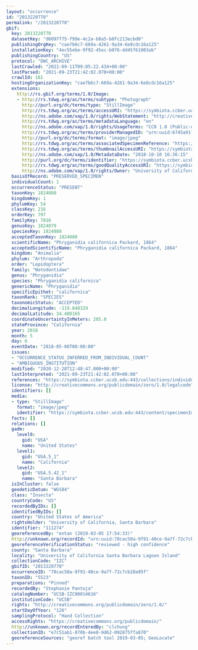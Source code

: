```yaml
---
layout: "occurrence"
id: "2013220770"
permalink: "/2013220770"
gbif:
  key: 2013220770
  datasetKey: "d6097f75-f99e-4c2a-b8a5-b0fc213ecbd0"
  publishingOrgKey: "cae7b6c7-669a-4261-9a34-6e8cdc16a125"
  installationKey: "4ec55ebe-9f92-45ec-b076-dd45f61003ab"
  publishingCountry: "US"
  protocol: "DWC_ARCHIVE"
  lastCrawled: "2021-09-11T09:05:22.434+00:00"
  lastParsed: "2021-09-23T21:42:02.070+00:00"
  crawlId: 161
  hostingOrganizationKey: "cae7b6c7-669a-4261-9a34-6e8cdc16a125"
  extensions:
    http://rs.gbif.org/terms/1.0/Image:
    - http://rs.tdwg.org/ac/terms/subtype: "Photograph"
      http://purl.org/dc/terms/type: "StillImage"
      http://rs.tdwg.org/ac/terms/accessURI: "https://symbiota.ccber.ucsb.edu:443/content/specimenImages/UCSB_IZC/UCSB-IZC00014/UCSB-IZC00014616_lg.jpg"
      http://ns.adobe.com/xap/1.0/rights/WebStatement: "http://creativecommons.org/publicdomain/zero/1.0/"
      http://rs.tdwg.org/ac/terms/metadataLanguage: "en"
      http://ns.adobe.com/xap/1.0/rights/UsageTerms: "CC0 1.0 (Public-domain)"
      http://rs.tdwg.org/ac/terms/providerManagedID: "urn:uuid:6745a91f-ccf6-4d0e-bcf0-d3c0eebdc34b"
      http://purl.org/dc/terms/format: "image/jpeg"
      http://rs.tdwg.org/ac/terms/associatedSpecimenReference: "https://symbiota.ccber.ucsb.edu:443/collections/individual/index.php?occid=111274"
      http://rs.tdwg.org/ac/terms/thumbnailAccessURI: "https://symbiota.ccber.ucsb.edu:443/content/specimenImages/UCSB_IZC/UCSB-IZC00014/UCSB-IZC00014616_tn.jpg"
      http://ns.adobe.com/xap/1.0/MetadataDate: "2018-10-10 16:36:15"
      http://purl.org/dc/terms/identifier: "https://symbiota.ccber.ucsb.edu:443/content/specimenImages/UCSB_IZC/UCSB-IZC00014/UCSB-IZC00014616_lg.jpg"
      http://rs.tdwg.org/ac/terms/goodQualityAccessURI: "https://symbiota.ccber.ucsb.edu:443/content/specimenImages/UCSB_IZC/UCSB-IZC00014/UCSB-IZC00014616.jpg"
      http://ns.adobe.com/xap/1.0/rights/Owner: "University of California, Santa Barbara"
  basisOfRecord: "PRESERVED_SPECIMEN"
  individualCount: 1
  occurrenceStatus: "PRESENT"
  taxonKey: 1824080
  kingdomKey: 1
  phylumKey: 54
  classKey: 216
  orderKey: 797
  familyKey: 7016
  genusKey: 1824079
  speciesKey: 1824080
  acceptedTaxonKey: 1824080
  scientificName: "Phryganidia californica Packard, 1864"
  acceptedScientificName: "Phryganidia californica Packard, 1864"
  kingdom: "Animalia"
  phylum: "Arthropoda"
  order: "Lepidoptera"
  family: "Notodontidae"
  genus: "Phryganidia"
  species: "Phryganidia californica"
  genericName: "Phryganidia"
  specificEpithet: "californica"
  taxonRank: "SPECIES"
  taxonomicStatus: "ACCEPTED"
  decimalLongitude: -119.848329
  decimalLatitude: 34.408165
  coordinateUncertaintyInMeters: 285.0
  stateProvince: "California"
  year: 2018
  month: 5
  day: 6
  eventDate: "2018-05-06T00:00:00"
  issues:
  - "OCCURRENCE_STATUS_INFERRED_FROM_INDIVIDUAL_COUNT"
  - "AMBIGUOUS_INSTITUTION"
  modified: "2020-12-28T12:48:47.000+00:00"
  lastInterpreted: "2021-09-23T21:42:02.070+00:00"
  references: "https://symbiota.ccber.ucsb.edu:443/collections/individual/index.php?occid=111274"
  license: "http://creativecommons.org/publicdomain/zero/1.0/legalcode"
  identifiers: []
  media:
  - type: "StillImage"
    format: "image/jpeg"
    identifier: "https://symbiota.ccber.ucsb.edu:443/content/specimenImages/UCSB_IZC/UCSB-IZC00014/UCSB-IZC00014616_lg.jpg"
  facts: []
  relations: []
  gadm:
    level0:
      gid: "USA"
      name: "United States"
    level1:
      gid: "USA.5_1"
      name: "California"
    level2:
      gid: "USA.5.42_1"
      name: "Santa Barbara"
  isInCluster: false
  geodeticDatum: "WGS84"
  class: "Insecta"
  countryCode: "US"
  recordedByIDs: []
  identifiedByIDs: []
  country: "United States of America"
  rightsHolder: "University of California, Santa Barbara"
  identifier: "111274"
  georeferencedBy: "entan (2019-03-05 17:54:33)"
  http://unknown.org/recordId: "urn:uuid:78cac50a-9f91-40ce-9a7f-72c7cb28a95f"
  georeferenceVerificationStatus: "reviewed - high confidence"
  county: "Santa Barbara"
  locality: "University of California Santa Barbara Lagoon Island"
  collectionCode: "IZC"
  gbifID: "2013220770"
  occurrenceID: "78cac50a-9f91-40ce-9a7f-72c7cb28a95f"
  taxonID: "5523"
  preparations: "Pinned"
  recordedBy: "Stephanie Pantoja"
  catalogNumber: "UCSB-IZC00014616"
  institutionCode: "UCSB"
  rights: "http://creativecommons.org/publicdomain/zero/1.0/"
  startDayOfYear: "126"
  samplingProtocol: "Hand Collection"
  accessRights: "https://creativecommons.org/publicdomain/"
  http://unknown.org/recordEnteredBy: "clchung"
  collectionID: "e7c51ab1-870b-4ee8-9d62-092875ffa870"
  georeferenceSources: "georef batch tool 2019-03-05; GeoLocate"
---
```

